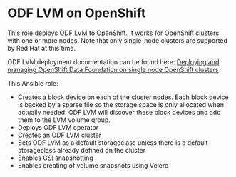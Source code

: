 # ODF LVM on OpenShift

This role deploys ODF LVM to OpenShift. It works for OpenShift clusters with one or more nodes. Note that only single-node clusters are supported by Red Hat at this time.

ODF LVM deployment documentation can be found here: [Deploying and managing OpenShift Data Foundation on single node OpenShift clusters](https://access.redhat.com/documentation/en-us/red_hat_openshift_data_foundation/4.11/html/deploying_and_managing_openshift_data_foundation_on_single_node_openshift_clusters/index)

This Ansible role:

* Creates a block device on each of the cluster nodes. Each block device is backed by a sparse file so the storage space is only allocated when actually needed. ODF LVM will discover these block devices and add them to the LVM volume group.
* Deploys ODF LVM operator
* Creates an ODF LVM cluster
* Sets ODF LVM as a default storageclass unless there is a default storageclass already defined on the cluster
* Enables CSI snapshotting
* Enables creating of volume snapshots using Velero
